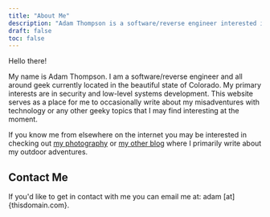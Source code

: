 ```yaml
---
title: "About Me"
description: "Adam Thompson is a software/reverse engineer interested in security and low-level systems development."
draft: false
toc: false
---
```


Hello there!

My name is Adam Thompson. I am a software/reverse engineer and all around geek currently located in the beautiful state of Colorado. My primary interests are in security and low-level systems development. This website serves as a place for me to occasionally write about my misadventures with technology or any other geeky topics that I may find interesting at the moment. 

If you know me from elsewhere on the internet you may be interested in checking out [my photography](https://www.adamthompsonphoto.com) or [my other blog](https://blog.adamthompsonphoto.com) where I primarily write about my outdoor adventures.

## Contact Me

If you'd like to get in contact with me you can email me at: adam [at] {thisdomain.com}. 